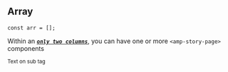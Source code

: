 ## Array

```
const arr = [];
```

Within an [***`only two columns`***](../../../../documentation/components/reference/amp-story.md), you can have one or more `<amp-story-page>`
components

<sub>Text on sub tag</sub>
